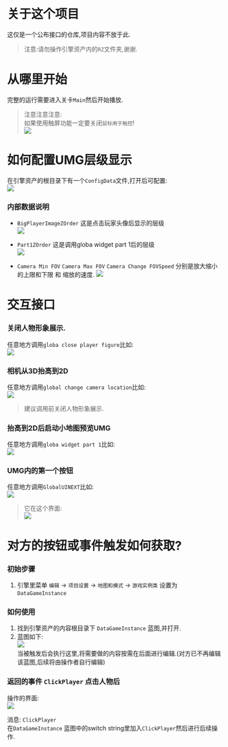 # 关于这个项目
这仅是一个公布接口的仓库,项目内容不放于此.<br>
> 注意:请勿操作引擎资产内的`RZ`文件夹,谢谢.

# 从哪里开始
完整的运行需要进入关卡`Main`然后开始播放.
> 注意注意注意:<br>
> 如果使用触屏功能一定要关闭`鼠标用于触控`!<br>
> ![](https://github.com/dreamrz/Interface/blob/main/touch.JPG)

# 如何配置UMG层级显示
在引擎资产的根目录下有一个`ConfigData`文件,打开后可配置:<br>
![](https://github.com/dreamrz/Interface/blob/main/3.JPG)

### 内部数据说明
- `BigPlayerImageZOrder` 这是点击玩家头像后显示的层级<br>
![](https://github.com/dreamrz/Interface/blob/main/4.jpg)

- `Part1ZOrder` 这是调用globa widget part 1后的层级<br>
![](https://github.com/dreamrz/Interface/blob/main/5.jpg)

- `Camera Min FOV` `Camera Max FOV` `Camera Change FOVSpeed` 分别是放大缩小的上限和下限 和 缩放的速度.
![](https://github.com/dreamrz/Interface/blob/main/7.JPG)

# 交互接口
### 关闭人物形象展示.
任意地方调用`globa close player figure`比如:<br>
![](https://github.com/dreamrz/Interface/blob/main/2.JPG)

### 相机从3D抬高到2D
任意地方调用`global change camera location`比如:<br>
![](https://github.com/dreamrz/Interface/blob/main/1.JPG)
> 建议调用前关闭人物形象展示.

### 抬高到2D后启动小地图预览UMG
任意地方调用`globa widget part 1`比如:<br>
![](https://github.com/dreamrz/Interface/blob/main/6.JPG)

### UMG内的第一个按钮
任意地方调用`GlobalUINEXT`比如:<br>
![](https://github.com/dreamrz/Interface/blob/main/9.JPG)
> 它在这个界面:<br>
> ![](https://github.com/dreamrz/Interface/blob/main/8.jpg)

# 对方的按钮或事件触发如何获取?
### 初始步骤
1. 引擎里菜单 `编辑` -> `项目设置` -> `地图和模式` -> `游戏实例类` 设置为 `DataGameInstance`
### 如何使用
1. 找到引擎资产的内容根目录下 `DataGameInstance` 蓝图,并打开.
2. 蓝图如下:<br>
![](https://github.com/dreamrz/Interface/blob/main/returnevent1.JPG)<br>
当被触发后会执行这里,将需要做的内容按需在后面进行编辑.(对方已不再编辑该蓝图,后续将由操作者自行编辑)

### 返回的事件 `ClickPlayer` 点击人物后
操作的界面:<br>
![](https://github.com/dreamrz/Interface/blob/main/button1.JPG)<br>

消息: `ClickPlayer`<br>
在`DataGameInstance` 蓝图中的switch string里加入`ClickPlayer`然后进行后续操作.
